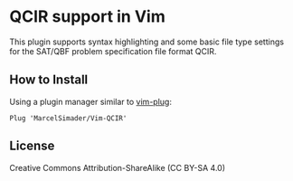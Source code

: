 QCIR support in Vim
==========================================================================================

This plugin supports syntax highlighting and some basic file type settings for the
SAT/QBF problem specification file format QCIR.

<!-- News -->
<!-- ------------------------------------------------------------------------------------------ -->

How to Install
------------------------------------------------------------------------------------------

Using a plugin manager similar to [vim-plug](https://github.com/junegunn/vim-plug):

```vimscript
Plug 'MarcelSimader/Vim-QCIR'
```

License
------------------------------------------------------------------------------------------

Creative Commons Attribution-ShareAlike (CC BY-SA 4.0)


